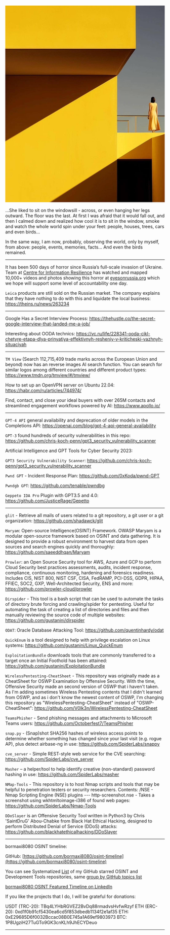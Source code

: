![alt text](img/15.jpg)

...She liked to sit on the windowsill - across, or even hanging her legs outward. The floor was the last. At first I was afraid that it would fall out, and then I calmed down and realized how cool it is to sit in the window, smoke and watch the whole world spin under your feet: people, houses, trees, cars and even birds...

In the same way, I am now, probably, observing the world, only by myself, from above: people, events, memories, facts... And even the birds remained.

----

It has been 500 days of horror since Russia’s full-scale invasion of Ukraine. Team at [Centre for Information Resilience](https://www.linkedin.com/company/centre-for-information-resilience/) has watched and mapped 10,000+ videos and photos showing this horror at [eyesonrussia.org](http://eyesonrussia.org/) which we hope will support some level of accountability one day.

```Leica``` products are still sold on the Russian market. The company explains that they have nothing to do with this and liquidate the local business: https://theins.ru/news/263234

----

Google Has a Secret Interview Process: https://thehustle.co/the-secret-google-interview-that-landed-me-a-job/

Interesting about OODA technics: https://vc.ru/life/228341-ooda-cikl-chetyre-etapa-dlya-prinyatiya-effektivnyh-resheniy-v-kriticheski-vazhnyh-situaciyah

----

```TM View``` (Search 112,715,409 trade marks across the European Union and beyond) now has an reverse images AI search function. You can search for similar logos among different countries and different product types: https://www.tmdn.org/tmview/#/tmview/

How to set up an OpenVPN server on Ubuntu 22.04: https://habr.com/ru/articles/744974/

Find, contact, and close your ideal buyers with over 265M contacts and streamlined engagement workflows powered by AI: https://www.apollo.io/

----

```GPT-4 API``` general availability and deprecation of older models in the Completions API: https://openai.com/blog/gpt-4-api-general-availability

```GPT-3``` found hundreds of security vulnerabilities in this repo: https://github.com/chris-koch-penn/gpt3_security_vulnerability_scanner

Artificial Intelligence and GPT Tools for Cyber Security 2023:
  
```GPT3 Security Vulnerability Scanner```: https://github.com/chris-koch-penn/gpt3_security_vulnerability_scanner

```Pwnd GPT``` - Incident Response Plan: https://github.com/0xKoda/pwnd-GPT

```Pwndgb GPT```: https://github.com/tenable/pwndbg

```Geppeto IDA Pro``` Plugin with GPT3.5 and 4.0: https://github.com/JusticeRage/Gepetto

----

```glit``` - Retrieve all mails of users related to a git repository, a git user or a git organization: https://github.com/shadawck/glit

```Maryam```: Open-source Intelligence(OSINT) Framework. OWASP Maryam is a modular open-source framework based on OSINT and data gathering. It is designed to provide a robust environment to harvest data from open sources and search engines quickly and thoroughly: https://github.com/saeeddhqan/Maryam

```Prowler```: an Open Source Security tool for AWS, Azure and GCP to perform Cloud Security best practices assessments, audits, incident response, compliance, continuous monitoring, hardening and forensics readiness. Includes CIS, NIST 800, NIST CSF, CISA, FedRAMP, PCI-DSS, GDPR, HIPAA, FFIEC, SOC2, GXP, Well-Architected Security, ENS and more: https://github.com/prowler-cloud/prowler

```Dirspider``` - This tool is a bash script that can be used to automate the tasks of directory brute forcing and crawling/spider for pentesting. Useful for automating the task of creating a list of directories and files and then manually reviewing the source code of multiple websites: https://github.com/gustanini/dirspider

```ODAT```: Oracle Database Attacking Tool: https://github.com/quentinhardy/odat

```QuickEnum``` is a tool designed to help with privilege escalation on Linux systems: https://github.com/gustanini/Linux_QuickEnum

```ExploitationBundle``` downloads tools that are commonly transferred to a target once an Initial Foothold has been attained: https://github.com/gustanini/ExploitationBundle

```WirelessPentesting-CheatSheet``` - This repository was originally made as a CheatSheet for OSWP Examination by Offensive Security. With the time, Offensive Security made an second version of OSWP that i haven't taken. As I'm adding sometimes Wireless Pentesting contents that I didn't learned from OSWP, and as i don't know the newest content of OSWP, I'm changing this repository as "WirelessPentesting-CheatSheet" instead of "OSWP-CheatSheet": https://github.com/V0lk3n/WirelessPentesting-CheatSheet

```TeamsPhisher``` - Send phishing messages and attachments to Microsoft Teams users: https://github.com/Octoberfest7/TeamsPhisher

```snap.py``` - (Snap)shot SHA256 hashes of wireless access points to determine whether something has changed since your last visit (e.g. rogue AP), plus detect airbase-ng in use: https://github.com/SpiderLabs/snappy

```cve_server``` - Simple REST-style web service for the CVE searching: https://github.com/SpiderLabs/cve_server

```Masher``` – a helper/tool to help identify creative (non-standard) password hashing in use: https://github.com/SpiderLabs/masher

```NMap-Tools``` - This repository is to host Nmap scripts and tools that may be helpful to penetration testers or security researchers. Contents: /NSE - Nmap Scripting Engine (NSE) plugins --- http-screenshot.nse - Takes a screenshot using wkhtmltoimage-i386 of found web pages: https://github.com/SpiderLabs/Nmap-Tools

```DDoSlayer``` is an Offensive Security Tool written in Python3 by Chris 'SaintDruG' Abou-Chabke from Black Hat Ethical Hacking, designed to perform Distributed Denial of Service (DDoS) attacks: https://github.com/blackhatethicalhacking/DDoSlayer

----

bormaxi8080 OSINT timeline:

GitHub: [https://github.com/bormaxi8080/osint-timeline](https://github.com/bormaxi8080/osint-timeline)

You can see Systematized [List](https://github.com/bormaxi8080/github-starred-repos-builder/blob/main/starred_repos.md) of my GitHub starred OSINT and Development Tools repositories, same [group by GitHub topics list](https://github.com/bormaxi8080/starred)

[bormaxi8080 OSINT Featured Timeline on LinkedIn](https://www.linkedin.com/in/osintech/details/featured/)

If you like the projects that I do, I will be grateful for donations:

USDT (TRC-20): TBq4LYHbRGVEZ2BvDq88rmadvsHvfwRzyf
ETH (ERC-20): 0xd1f0b91cf5430ea6cd5f853dbedb1134f2e1af35
ETH: 0xE29685D6f0032Bccac08B0E745a1A69ef9803973
BTC: 1P8UgziH27TuGTo9GK3cnKLh9JhECYDeuo

----
